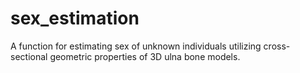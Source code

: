 # sex_estimation
A function for estimating sex of unknown individuals utilizing cross-sectional geometric properties of 3D ulna bone models.

